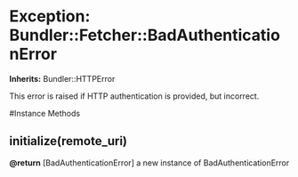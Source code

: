 # Exception: Bundler::Fetcher::BadAuthenticationError
**Inherits:** Bundler::HTTPError
    

This error is raised if HTTP authentication is provided, but incorrect.



#Instance Methods
## initialize(remote_uri) [](#method-i-initialize)

**@return** [BadAuthenticationError] a new instance of BadAuthenticationError

